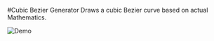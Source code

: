 #Cubic Bezier Generator 
Draws a cubic Bezier curve based on actual Mathematics.

![Demo](http://i.imgur.com/Bn7Omol.gif)
